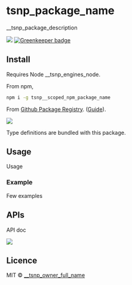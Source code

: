# tsnp_package_name

__tsnp_package_description

![](https://github.com/__tsnp_github_scope/__tsnp_github_repo/workflows/Build/badge.svg) [![Greenkeeper badge](https://badges.greenkeeper.io/vajahath/generator-ts-np.svg)](https://greenkeeper.io/)


## Install

Requires Node __tsnp_engines_node.

From npm,

```sh
npm i -g tsnp__scoped_npm_package_name
```

From [Github Package Registry](https://github.com/__tsnp_github_scope/__tsnp_github_repo/packages). ([Guide](https://help.github.com/en/github/managing-packages-with-github-packages/configuring-npm-for-use-with-github-packages)).

[![](https://img.shields.io/badge/TypeScript-Ready-blue.svg)](https://www.typescriptlang.org/)

Type definitions are bundled with this package.

## Usage

Usage

### Example

Few examples

## APIs

API doc

[![](https://img.shields.io/badge/built%20with-ts--np%20tsnp__version-lightgrey?style=flat-square)](https://github.com/vajahath/generator-ts-np)

## Licence

MIT &copy; [__tsnp_owner_full_name](https://twitter.com/__tsnp_twitter_username)
